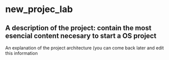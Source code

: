 # new_projec_lab
## A description of the project: contain the most esencial content necesary to start a OS project
An explanation of the project architecture (you can come back later and edit this information
